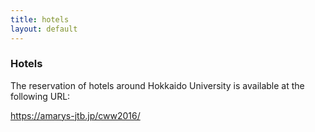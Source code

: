 ```yaml
---
title: hotels
layout: default
---
```

<!-- MAIN CONTENT -->
<div id="main_content_wrap" class="outer">
  <section id="main_content" class="inner">
    <h3 id="location">Hotels</h3>
    <!--<hr>-->
   <p>The reservation of hotels around Hokkaido University  is available at the following URL:</p>
  <p><a href="https://amarys-jtb.jp/cww2016/" target="_blank">https://amarys-jtb.jp/cww2016/</a></p>
  </section>
</div>
